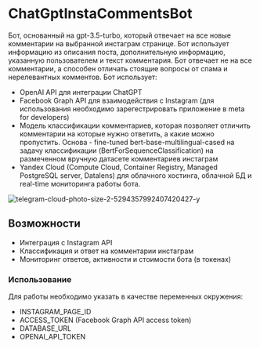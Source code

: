 # ChatGptInstaCommentsBot
Бот, основанный на gpt-3.5-turbo, который отвечает на все новые комментарии на выбранной инстаграм странице. Бот использует информацию из описания поста, дополнительную информацию, указанную пользователем и текст комментария. Бот отвечает не на все комментарии, а способен отличать стоящие вопросы от спама и нерелевантных комментов.
Бот использует:
- OpenAI API для интеграции ChatGPT
- Facebook Graph API для взаимодействия с Instagram (для использования необходимо зарегестрировать приложение в meta for developers)
- Модель классификации комментариев, которая позволяет отличить комментарии на которые нужно ответить, а какие можно пропустить. Основа - fine-tuned bert-base-multilingual-cased на задачу классификации (BertForSequenceClassification) на размеченном вручную датасете комментариев инстаграм
- Yandex Cloud (Compute Cloud, Container Registry, Managed PostgreSQL server, Datalens) для облачного хостинга, облачной БД и real-time мониторинга работы бота.

![telegram-cloud-photo-size-2-5294357992407420427-y](https://github.com/ivpich/ChatGptInstaCommentsBot/assets/127900049/c6b28196-82ab-4d48-ac06-da7d788ccbcd)

## Возможности

- Интеграция с Instagram API
- Классификация и ответ на комментарии инстаграм
- Мониторинг ответов, активности и стоимости бота (в токенах)


### Использование
Для работы необходимо указать в качестве переменных окружения:
- INSTAGRAM_PAGE_ID
- ACCESS_TOKEN (Facebook Graph API access token)
- DATABASE_URL
- OPENAI_API_TOKEN




